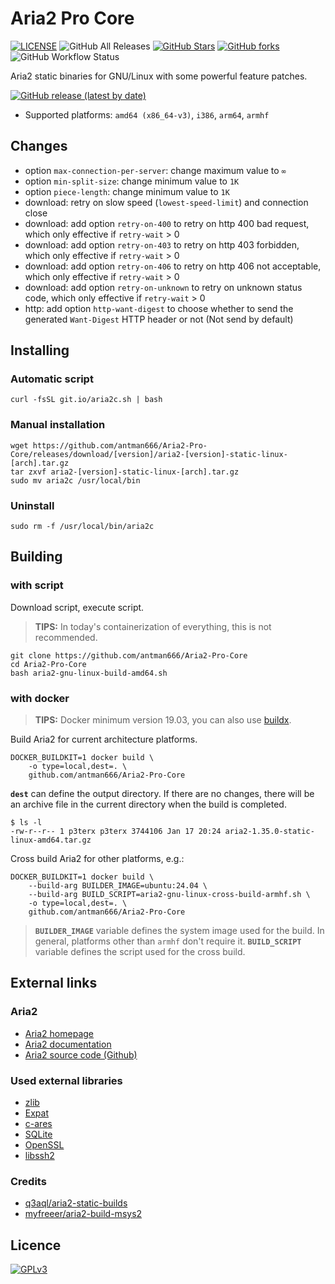 # Aria2 Pro Core

[![LICENSE](https://img.shields.io/github/license/antman666/Aria2-Pro-Core?style=flat-square)](https://github.com/antman666/Aria2-Pro-Core/blob/master/LICENSE)
![GitHub All Releases](https://img.shields.io/github/downloads/antman666/Aria2-Pro-Core/total?label=Downlaods&style=flat-square&color=red)
[![GitHub Stars](https://img.shields.io/github/stars/P3TERX/Aria2-Pro-Core.svg?style=flat-square&label=Stars&logo=github)](https://github.com/P3TERX/Aria2-Pro-Core/stargazers)
[![GitHub forks](https://img.shields.io/github/forks/P3TERX/Aria2-Pro-Core.svg?style=flat-square&label=Forks&logo=github)](https://github.com/P3TERX/Aria2-Pro-Core/fork)
![GitHub Workflow Status](https://img.shields.io/github/workflow/status/antman666/Aria2-Pro-Core/Aria2%20Builder?label=Actions&logo=github&style=flat-square)

Aria2 static binaries for GNU/Linux with some powerful feature patches.

[![GitHub release (latest by date)](https://img.shields.io/github/v/release/antman666/Aria2-Pro-Core?style=for-the-badge)](https://github.com/antman666/Aria2-Pro-Core/releases/latest)

* Supported platforms: `amd64 (x86_64-v3)`, `i386`, `arm64`, `armhf`

## Changes

* option `max-connection-per-server`: change maximum value to `∞`
* option `min-split-size`: change minimum value to `1K`
* option `piece-length`: change minimum value to `1K`
* download: retry on slow speed (`lowest-speed-limit`) and connection close
* download: add option `retry-on-400` to retry on http 400 bad request, which only effective if `retry-wait` > 0
* download: add option `retry-on-403` to retry on http 403 forbidden, which only effective if `retry-wait` > 0
* download: add option `retry-on-406` to retry on http 406 not acceptable, which only effective if `retry-wait` > 0
* download: add option `retry-on-unknown` to retry on unknown status code, which only effective if `retry-wait` > 0
* http: add option `http-want-digest` to choose whether to send the generated `Want-Digest` HTTP header or not (Not send by default)

## Installing

### Automatic script
```shell
curl -fsSL git.io/aria2c.sh | bash
```

### Manual installation
```shell
wget https://github.com/antman666/Aria2-Pro-Core/releases/download/[version]/aria2-[version]-static-linux-[arch].tar.gz
tar zxvf aria2-[version]-static-linux-[arch].tar.gz
sudo mv aria2c /usr/local/bin
```

### Uninstall
```shell
sudo rm -f /usr/local/bin/aria2c
```

## Building

### with script

Download script, execute script.
> **TIPS:** In today's containerization of everything, this is not recommended.
```shell
git clone https://github.com/antman666/Aria2-Pro-Core
cd Aria2-Pro-Core
bash aria2-gnu-linux-build-amd64.sh
```

### with docker

> **TIPS:** Docker minimum version 19.03, you can also use [buildx](https://github.com/docker/buildx).

Build Aria2 for current architecture platforms.
```shell
DOCKER_BUILDKIT=1 docker build \
    -o type=local,dest=. \
    github.com/antman666/Aria2-Pro-Core
```

**`dest`** can define the output directory. If there are no changes, there will be an archive file in the current directory when the build is completed.
```
$ ls -l 
-rw-r--r-- 1 p3terx p3terx 3744106 Jan 17 20:24 aria2-1.35.0-static-linux-amd64.tar.gz
```

Cross build Aria2 for other platforms, e.g.:
```
DOCKER_BUILDKIT=1 docker build \
    --build-arg BUILDER_IMAGE=ubuntu:24.04 \
    --build-arg BUILD_SCRIPT=aria2-gnu-linux-cross-build-armhf.sh \
    -o type=local,dest=. \
    github.com/antman666/Aria2-Pro-Core
```
> **`BUILDER_IMAGE`** variable defines the system image used for the build. In general, platforms other than `armhf` don't require it.
> **`BUILD_SCRIPT`** variable defines the script used for the cross build.

## External links

### Aria2

* [Aria2 homepage](https://aria2.github.io/)
* [Aria2 documentation](https://aria2.github.io/manual/en/html/)
* [Aria2 source code (Github)](https://github.com/aria2/aria2)

### Used external libraries

* [zlib](http://www.zlib.net/)
* [Expat](https://libexpat.github.io/)
* [c-ares](http://c-ares.haxx.se/)
* [SQLite](http://www.sqlite.org/)
* [OpenSSL](http://www.openssl.org/)
* [libssh2](http://www.libssh2.org/)

### Credits

* [q3aql/aria2-static-builds](https://github.com/q3aql/aria2-static-builds)
* [myfreeer/aria2-build-msys2](https://github.com/myfreeer/aria2-build-msys2)

## Licence

[![GPLv3](https://www.gnu.org/graphics/gplv3-127x51.png)](https://github.com/P3TERX/Aria2-Pro-Core/blob/master/LICENSE)

